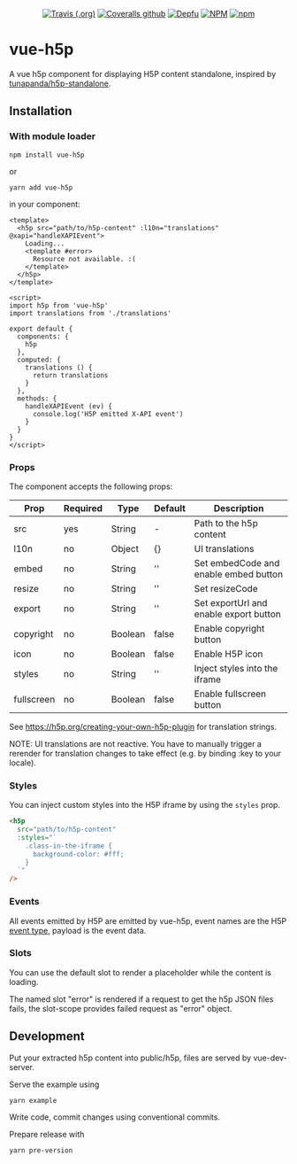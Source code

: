 <div align="center">

[![Travis (.org)](https://img.shields.io/travis/technowledgy/vue-h5p)](https://travis-ci.org/technowledgy/vue-h5p)
[![Coveralls github](https://img.shields.io/coveralls/github/technowledgy/vue-h5p)](https://coveralls.io/github/technowledgy/vue-h5p)
[![Depfu](https://img.shields.io/depfu/technowledgy/vue-h5p)](https://depfu.com/repos/github/technowledgy/vue-h5p)
[![NPM](https://img.shields.io/npm/l/vue-h5p)](https://github.com/technowledgy/vue-h5p/blob/master/LICENSE)
[![npm](https://img.shields.io/npm/v/vue-h5p)](https://www.npmjs.com/package/vue-h5p)

</div>

# vue-h5p

A vue h5p component for displaying H5P content standalone, inspired by [tunapanda/h5p-standalone](https://github.com/tunapanda/h5p-standalone).

## Installation

### With module loader

`npm install vue-h5p`

or

`yarn add vue-h5p`

in your component:

```
<template>
  <h5p src="path/to/h5p-content" :l10n="translations" @xapi="handleXAPIEvent">
    Loading...
    <template #error>
      Resource not available. :(
    </template>
  </h5p>
</template>

<script>
import h5p from 'vue-h5p'
import translations from './translations'

export default {
  components: {
    h5p
  },
  computed: {
    translations () {
      return translations
    }
  },
  methods: {
    handleXAPIEvent (ev) {
      console.log('H5P emitted X-API event')
    }
  }
}
</script>
```

### Props

The component accepts the following props:

|Prop           | Required | Type          | Default | Description|
|---------------|----------|---------------|---------|------------|
|src            |yes       |String         |-        |Path to the h5p content|
|l10n           |no        |Object         |{}       |UI translations|
|embed          |no        |String         |''       |Set embedCode and enable embed button|
|resize         |no        |String         |''       |Set resizeCode|
|export         |no        |String         |''       |Set exportUrl and enable export button|
|copyright      |no        |Boolean        |false    |Enable copyright button|
|icon           |no        |Boolean        |false    |Enable H5P icon|
|styles         |no        |String         |''       |Inject styles into the iframe|
|fullscreen     |no        |Boolean        |false    |Enable fullscreen button|

See <https://h5p.org/creating-your-own-h5p-plugin> for translation strings.

NOTE: UI translations are not reactive. You have to manually trigger a rerender for translation changes to take effect (e.g. by binding :key to your locale).

### Styles

You can inject custom styles into the H5P iframe by using the `styles` prop.

```html
<h5p
  src="path/to/h5p-content"
  :styles="`
    .class-in-the-iframe {
      background-color: #fff;
    }
  `"
/>
```

### Events

All events emitted by H5P are emitted by vue-h5p, event names are the H5P [event type](https://h5p.org/events), payload is the event data.

### Slots

You can use the default slot to render a placeholder while the content is loading.

The named slot "error" is rendered if a request to get the h5p JSON files fails, the slot-scope provides failed request as "error" object.

## Development

Put your extracted h5p content into public/h5p, files are served by vue-dev-server.

Serve the example using

`yarn example`

Write code, commit changes using conventional commits.

Prepare release with

`yarn pre-version`
